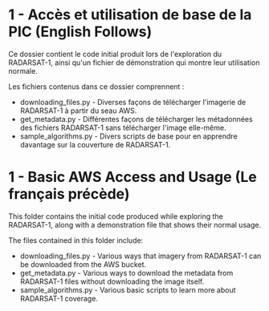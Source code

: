 # 1 - Accès et utilisation de base de la PIC (English Follows)

Ce dossier contient le code initial produit lors de l'exploration du RADARSAT-1, ainsi qu'un fichier de démonstration qui montre leur utilisation normale.

Les fichiers contenus dans ce dossier comprennent :

* downloading_files.py - Diverses façons de télécharger l'imagerie de RADARSAT-1 à partir du seau AWS.
* get_metadata.py - Différentes façons de télécharger les métadonnées des fichiers RADARSAT-1 sans télécharger l'image elle-même.
* sample_algorithms.py - Divers scripts de base pour en apprendre davantage sur la couverture de RADARSAT-1.

# 1 - Basic AWS Access and Usage (Le français précède)

This folder contains the initial code produced while exploring the RADARSAT-1, along with a demonstration file that shows their normal usage.

The files contained in this folder include:

* downloading_files.py - Various ways that imagery from RADARSAT-1 can be downloaded from the AWS bucket.
* get_metadata.py - Various ways to download the metadata from RADARSAT-1 files without downloading the image itself.
* sample_algorithms.py - Various basic scripts to learn more about RADARSAT-1 coverage.
